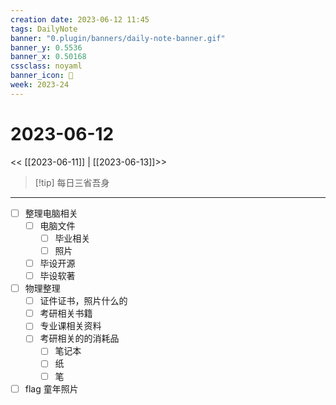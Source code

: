 ```yaml
---
creation date: 2023-06-12 11:45
tags: DailyNote
banner: "0.plugin/banners/daily-note-banner.gif"
banner_y: 0.5536
banner_x: 0.50168
cssclass: noyaml
banner_icon: 💌
week: 2023-24
---
```


# 2023-06-12

<< [[2023-06-11]] | [[2023-06-13]]>>


> [!tip] 每日三省吾身
> 

---

- [ ] 整理电脑相关
	- [ ] 电脑文件
		- [ ] 毕业相关
		- [ ] 照片
	- [ ] 毕设开源
	- [ ] 毕设软著

- [ ] 物理整理
	- [ ] 证件证书，照片什么的
	- [ ] 考研相关书籍
	- [ ] 专业课相关资料
	- [ ] 考研相关的的消耗品
		- [ ] 笔记本
		- [ ] 纸
		- [ ] 笔

- [ ] flag 童年照片